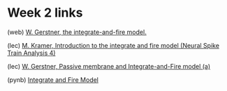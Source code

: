 # Week 2 links

(web) <a href="http://lcn.epfl.ch/~gerstner/SPNM/node26.html">W. Gerstner, the integrate-and-fire model.</a>

(lec) <a href="https://www.samsi.info/news-and-media/27-jul-drs-m-kramer-and-u-eden-samsi/">M. Kramer, Introduction to the integrate and fire model (Neural Spike Train Analysis 4)</a>

(lec) <a href="http://klewel.com/conferences/epfl-neural-networks/index.php?talkID=1">W. Gerstner, Passive membrane and Integrate-and-Fire model (a)</a>

(pynb) [Integrate and Fire Model](https://github.com/Mark-Kramer/Case-Studies-Python/blob/master/beta%20versions/Integrate%20and%20Fire%20Model/LIF.ipynb)
